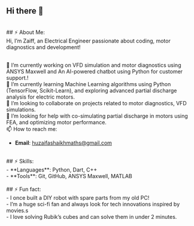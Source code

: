 ## Hi there 👋
<br>
## ⚡ About Me:
<br>
Hi, I’m Zaiff, an Electrical Engineer passionate about coding, motor diagnostics and development!
<br>
<br>

🔭 I’m currently working on VFD simulation and motor diagnostics using ANSYS Maxwell and An AI-powered chatbot using Python for customer support.!
<br>
🌱 I’m currently learning Machine Learning algorithms using Python (TensorFlow, Scikit-Learn), and exploring advanced partial discharge analysis for electric motors.
<br>
👯 I’m looking to collaborate on projects related to motor diagnostics, VFD simulations. 
<br>
🤔 I’m looking for help with co-simulating partial discharge in motors using FEA, and optimizing motor performance.
<br>
📫 How to reach me: 
- **Email**: huzaifashaikhmaths@gmail.com
<br>
## ⚡ Skills:
<br>
- **Languages**: Python, Dart, C++
<br>
- **Tools**: Git, GitHub, ANSYS Maxwell, MATLAB
<br>
<br>
## ⚡ Fun fact: 
<br>
- I once built a DIY robot with spare parts from my old PC!
<br>
- I’m a huge sci-fi fan and always look for tech innovations inspired by movies.s
<br>
- I love solving Rubik’s cubes and can solve them in under 2 minutes.

